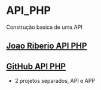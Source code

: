 # API_PHP
 Construção basica de uma API
## [Joao Riberio API PHP](https://www.youtube.com/playlist?list=PLXik_5Br-zO8vLD6X9uB-EH6BpgZL8XBH)
## [GitHub API PHP](https://github.com/sys4soft/PHP-APIs-Course)

- 2 projetos separados, API e APP
